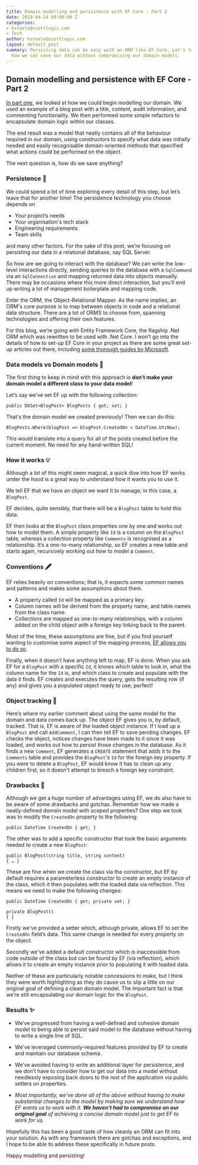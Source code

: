 ```yaml
---
title: Domain modelling and persistence with EF Core - Part 2
date: 2019-04-24 00:00:00 Z
categories:
- hsteele@scottlogic.com
- Tech
author: hsteele@scottlogic.com
layout: default_post
summary: Persisting data can be easy with an ORM like EF Core. Let's take a look at
  how we can save our data without compromising our domain models.
---
```


## Domain modelling and persistence with EF Core - Part 2

[In part one](https://blog.scottlogic.com/2019/04/11/domain-modelling-and-persistence-with-ef-core-part-1.html), we looked at how we could begin modelling our domain. We used an example of a blog post with a title, content, audit information, and commenting functionality. We then performed some simple refactors to encapsulate domain logic within our classes. 

The end result was a model that neatly contains all of the behaviour required in our domain, using constructors to specify what data was initially needed and easily recognisable domain-oriented methods that specified what actions could be performed on the object.

The next question is, how do we save anything?


### Persistence 💾

We could spend a lot of time exploring every detail of this step, but let’s leave that for another time! The persistence technology you choose depends on


- Your project’s needs
- Your organisation's tech stack
- Engineering requirements
- Team skills


and many other factors. For the sake of this post, we’re focusing on persisting our data in a relational database, say SQL Server. 

So how are we going to interact with the database? We can write the low-level interactions directly, sending queries to the database with a `SqlCommand` via an `SqlConnection` and mapping returned data into objects manually. There may be occasions where this more direct interaction, but you’ll end up writing a lot of management boilerplate and mapping code. 

Enter the ORM, the Object-Relational Mapper. As the name implies, an ORM's core purpose is to map between objects in code and a relational data structure. There are a lot of ORMS to choose from, spanning technologies and offering their own features.

For this blog, we’re going with Entity Framework Core, the flagship .Net ORM which was rewritten to be used with .Net Core. I won’t go into the details of how to set-up EF Core in your project as there are some great set-up articles out there, including [some thorough guides by Microsoft](https://docs.microsoft.com/en-us/ef/core/get-started/).

### Data models vs Domain models 🤔

The first thing to keep in mind with this approach is **don’t make your domain model a different class to your data model**! 

Let’s say we’ve set EF up with the following collection:

	public DbSet<BlogPost> BlogPosts { get; set; }

That's the domain model we created previously! Then we can do this:

	BlogPosts.Where(blogPost => blogPost.CreatedOn < DateTime.UtcNow);

This would translate into a query for all of the posts created before the current moment. No need for any hand-written SQL!

### How it works 💡

Although a lot of this might seem magical, a quick dive into how EF works under the hood is a great way to understand how it wants you to use it.

We tell EF that we have an object we want it to manage; in this case, a `BlogPost`.

EF decides, quite sensibly, that there will be a `BlogPost` table to hold this data.

EF then looks at the `BlogPost` class properties one by one and works out how to model them. A simple property like `Id` is a column on the `BlogPost` table, whereas a collection property like `Comments` is recognised as a relationship. It’s a one-to-many relationship, so EF creates a new table and starts again, recursively working out how to model a `Comment`.

### Conventions 🖋

EF relies heavily on conventions; that is, it expects some common names and patterns and makes some assumptions about them.

- A property called `Id` will be mapped as a primary key. 
- Column names will be derived from the property name, and table names from the class name. 
- Collections are mapped as one-to-many relationships, with a column added on the child object with a foreign key linking back to the parent. 


Most of the time, these assumptions are fine, but if you find yourself wanting to customise some aspect of the mapping process, [EF allows you to do so](https://docs.microsoft.com/en-us/dotnet/api/microsoft.entityframeworkcore.dbcontext.onmodelcreating?view=efcore-2.1).

Finally, when it doesn’t have anything left to map, EF is done. When you ask EF for a `BlogPost` with a specific `Id`, it knows which table to look in, what the column name for the `Id` is, and which class to create and populate with the data it finds. EF creates and executes the query, gets the resulting row (if any) and gives you a populated object ready to use; perfect!

### Object tracking 🔄

Here’s where my earlier comment about using the same model for the domain and data comes back up. The object EF gives you is, by default, tracked. That is, EF is aware of the loaded object instance. If I load up a `BlogPost` and call `AddComment`, I can then tell EF to save pending changes. EF checks the object, notices changes have been made to it since it was loaded, and works out how to persist those changes in the database. As it finds a new `Comment`, EF generates a `CREATE` statement that adds it to the `Comments` table and provides the `BlogPost`'s `Id` for the foreign key property. If you were to delete a `BlogPost`, EF would know it has to clean up any children first, so it doesn't attempt to breach a foreign key constraint.

### Drawbacks 👀


Although we get a huge number of advantages using EF, we do also have to be aware of some drawbacks and gotchas. Remember how we made a neatly-defined domain model with scoped properties? One step we took was to modify the `CreatedOn` property to the following:

	public DateTime CreatedOn { get; }

The other was to add a specific constructor that took the basic arguments needed to create a new `BlogPost`:

	public BlogPost(string title, string content)
	{ … }

These are fine when we create the class via the constructor, but EF by default requires a parameterless constructor to create an empty instance of the class, which it then populates with the loaded data via reflection. This means we need to make the following changes:

	public DateTime CreatedOn { get; private set; }

	private BlogPost()
	{ }


Firstly we've provided a setter which, although private, allows EF to set the `CreatedOn` field’s data. This same change is needed for every property on the object. 

Secondly we've added a default constructor which is inaccessible from code outside of the class but can be found by EF (via reflection), which allows it to create an empty instance prior to populating it with loaded data. 

Neither of these are particularly notable concessions to make, but I think they were worth highlighting as they do cause us to slip a little on our original goal of defining a clean domain model. The important fact is that we’re still encapsulating our domain logic for the `BlogPost`.

### Results ✨

- We’ve progressed from having a well-defined and cohesive domain model to being able to persist said model to the database without having to write a single line of SQL. 

- We've leveraged commonly-required features provided by EF to create and maintain our database schema. 

- We’ve avoided having to write an additional layer for persistence, and we don’t have to consider how to get our data into a model without needlessly exposing back doors to the rest of the application via public setters on properties. 

- _Most importantly, we’ve done all of the above without having to make substantial changes to the model by making sure we understand how EF wants us to work with it. **We haven't had to compromise on our original goal** of achieving a concise domain model just to get EF to work for us._

Hopefully this has been a good taste of how cleanly an ORM can fit into your solution. As with any framework there are gotchas and exceptions, and I hope to be able to address these specifically in future posts. 

Happy modelling and persisting!
